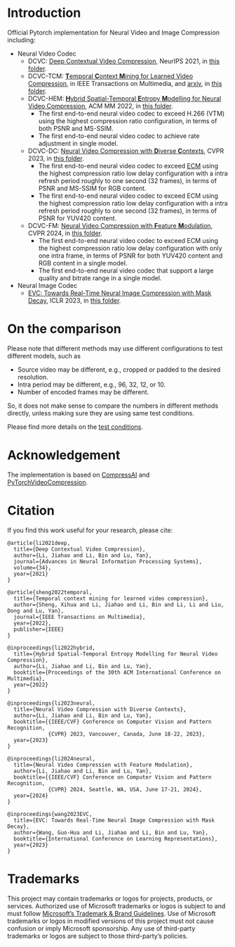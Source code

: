 # Introduction

Official Pytorch implementation for Neural Video and Image Compression including:
* Neural Video Codec
  * DCVC: [Deep Contextual Video Compression](https://proceedings.neurips.cc/paper/2021/file/96b250a90d3cf0868c83f8c965142d2a-Paper.pdf), NeurIPS 2021, in [this folder](./DCVC/).
  * DCVC-TCM: [**T**emporal **C**ontext **M**ining for Learned Video Compression](https://ieeexplore.ieee.org/document/9941493), in IEEE Transactions on Multimedia, and [arxiv](https://arxiv.org/abs/2111.13850), in [this folder](./DCVC-TCM/).
  * DCVC-HEM: [**H**ybrid Spatial-Temporal **E**ntropy **M**odelling for Neural Video Compression](https://arxiv.org/abs/2207.05894), ACM MM 2022, in [this folder](./DCVC-HEM/).
    -  The first end-to-end neural video codec to exceed H.266 (VTM) using the highest compression ratio configuration, in terms of both PSNR and MS-SSIM.
    -  The first end-to-end neural video codec to achieve rate adjustment in single model.
  * DCVC-DC: [Neural Video Compression with **D**iverse **C**ontexts](https://arxiv.org/abs/2302.14402), CVPR 2023, in [this folder](./DCVC-DC/).
    -  The first end-to-end neural video codec to exceed [ECM](https://jvet-experts.org/doc_end_user/documents/27_Teleconference/wg11/JVET-AA0006-v1.zip) using the highest compression ratio low delay configuration with a intra refresh period roughly to one second (32 frames), in terms of PSNR and MS-SSIM for RGB content.
    -  The first end-to-end neural video codec to exceed ECM using the highest compression ratio low delay configuration with a intra refresh period roughly to one second (32 frames), in terms of PSNR for YUV420 content.
  * DCVC-FM: [Neural Video Compression with **F**eature **M**odulation](https://arxiv.org/abs/2402.17414), CVPR 2024, in [this folder](./DCVC-FM/).
    -  The first end-to-end neural video codec to exceed ECM using the highest compression ratio low delay configuration with only one intra frame, in terms of PSNR for both YUV420 content and RGB content in a single model.
    -  The first end-to-end neural video codec that support a large quality and bitrate range in a single model.
* Neural Image Codec
  * [EVC: Towards Real-Time Neural Image Compression with Mask Decay](https://openreview.net/forum?id=XUxad2Gj40n), ICLR 2023, in [this folder](./EVC/).

# On the comparison

Please note that different methods may use different configurations to test different models, such as
* Source video may be different, e.g., cropped or padded to the desired resolution.
* Intra period may be different, e.g., 96, 32, 12, or 10.
* Number of encoded frames may be different.

So, it does not make sense to compare the numbers in different methods directly, unless making sure they are using same test conditions.

Please find more details on the [test conditions](./test_conditions.md).

# Acknowledgement
The implementation is based on [CompressAI](https://github.com/InterDigitalInc/CompressAI) and [PyTorchVideoCompression](https://github.com/ZhihaoHu/PyTorchVideoCompression).

# Citation
If you find this work useful for your research, please cite:

```
@article{li2021deep,
  title={Deep Contextual Video Compression},
  author={Li, Jiahao and Li, Bin and Lu, Yan},
  journal={Advances in Neural Information Processing Systems},
  volume={34},
  year={2021}
}

@article{sheng2022temporal,
  title={Temporal context mining for learned video compression},
  author={Sheng, Xihua and Li, Jiahao and Li, Bin and Li, Li and Liu, Dong and Lu, Yan},
  journal={IEEE Transactions on Multimedia},
  year={2022},
  publisher={IEEE}
}

@inproceedings{li2022hybrid,
  title={Hybrid Spatial-Temporal Entropy Modelling for Neural Video Compression},
  author={Li, Jiahao and Li, Bin and Lu, Yan},
  booktitle={Proceedings of the 30th ACM International Conference on Multimedia},
  year={2022}
}

@inproceedings{li2023neural,
  title={Neural Video Compression with Diverse Contexts},
  author={Li, Jiahao and Li, Bin and Lu, Yan},
  booktitle={{IEEE/CVF} Conference on Computer Vision and Pattern Recognition,
             {CVPR} 2023, Vancouver, Canada, June 18-22, 2023},
  year={2023}
}

@inproceedings{li2024neural,
  title={Neural Video Compression with Feature Modulation},
  author={Li, Jiahao and Li, Bin and Lu, Yan},
  booktitle={{IEEE/CVF} Conference on Computer Vision and Pattern Recognition,
             {CVPR} 2024, Seattle, WA, USA, June 17-21, 2024},
  year={2024}
}

@inproceedings{wang2023EVC,
  title={EVC: Towards Real-Time Neural Image Compression with Mask Decay},
  author={Wang, Guo-Hua and Li, Jiahao and Li, Bin and Lu, Yan},
  booktitle={International Conference on Learning Representations},
  year={2023}
}
```

# Trademarks
This project may contain trademarks or logos for projects, products, or services. Authorized use of Microsoft trademarks or logos is subject to and must follow [Microsoft’s Trademark & Brand Guidelines](https://www.microsoft.com/en-us/legal/intellectualproperty/trademarks/usage/general). Use of Microsoft trademarks or logos in modified versions of this project must not cause confusion or imply Microsoft sponsorship. Any use of third-party trademarks or logos are subject to those third-party’s policies.
